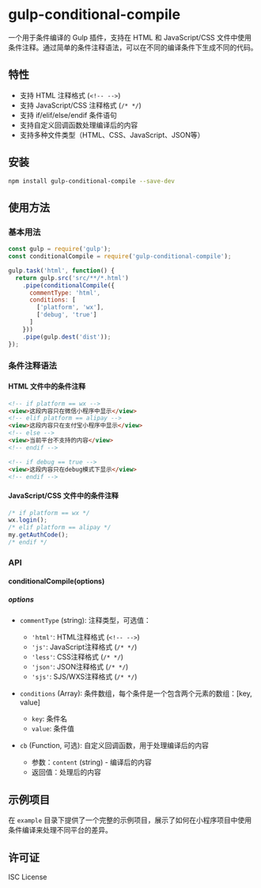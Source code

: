# gulp-conditional-compile

一个用于条件编译的 Gulp 插件，支持在 HTML 和 JavaScript/CSS 文件中使用条件注释。通过简单的条件注释语法，可以在不同的编译条件下生成不同的代码。

## 特性

- 支持 HTML 注释格式 (`<!-- -->`)
- 支持 JavaScript/CSS 注释格式 (`/* */`)
- 支持 if/elif/else/endif 条件语句
- 支持自定义回调函数处理编译后的内容
- 支持多种文件类型（HTML、CSS、JavaScript、JSON等）

## 安装

```bash
npm install gulp-conditional-compile --save-dev
```

## 使用方法

### 基本用法

```javascript
const gulp = require('gulp');
const conditionalCompile = require('gulp-conditional-compile');

gulp.task('html', function() {
  return gulp.src('src/**/*.html')
    .pipe(conditionalCompile({
      commentType: 'html',
      conditions: [
        ['platform', 'wx'],
        ['debug', 'true']
      ]
    }))
    .pipe(gulp.dest('dist'));
});
```

### 条件注释语法

#### HTML 文件中的条件注释

```html
<!-- if platform == wx -->
<view>这段内容只在微信小程序中显示</view>
<!-- elif platform == alipay -->
<view>这段内容只在支付宝小程序中显示</view>
<!-- else -->
<view>当前平台不支持的内容</view>
<!-- endif -->

<!-- if debug == true -->
<view>这段内容只在debug模式下显示</view>
<!-- endif -->
```

#### JavaScript/CSS 文件中的条件注释

```javascript
/* if platform == wx */
wx.login();
/* elif platform == alipay */
my.getAuthCode();
/* endif */
```

### API

#### conditionalCompile(options)

##### options

- `commentType` (string): 注释类型，可选值：
  - `'html'`: HTML注释格式 (`<!-- -->`)
  - `'js'`: JavaScript注释格式 (`/* */`)
  - `'less'`: CSS注释格式 (`/* */`)
  - `'json'`: JSON注释格式 (`/* */`)
  - `'sjs'`: SJS/WXS注释格式 (`/* */`)

- `conditions` (Array): 条件数组，每个条件是一个包含两个元素的数组：[key, value]
  - `key`: 条件名
  - `value`: 条件值

- `cb` (Function, 可选): 自定义回调函数，用于处理编译后的内容
  - 参数：`content` (string) - 编译后的内容
  - 返回值：处理后的内容

## 示例项目

在 `example` 目录下提供了一个完整的示例项目，展示了如何在小程序项目中使用条件编译来处理不同平台的差异。

## 许可证

ISC License
